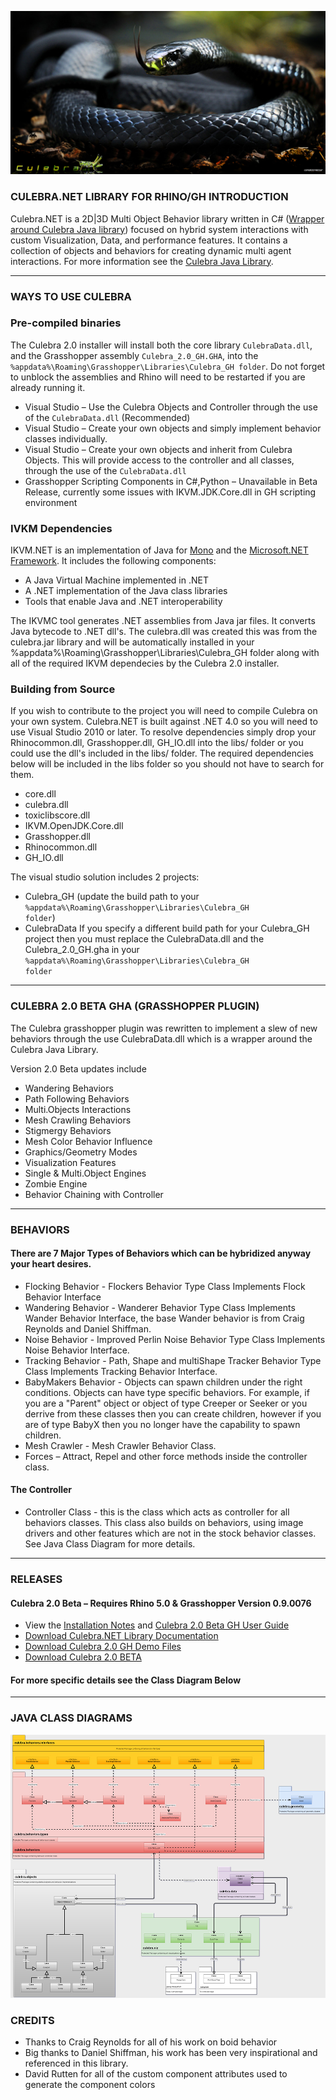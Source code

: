 ![IMAGE](images/Culebra_2.0_B.jpg)

### CULEBRA.NET LIBRARY FOR RHINO/GH INTRODUCTION ###
Culebra.NET is a 2D|3D Multi Object Behavior library written in C# ([Wrapper around Culebra Java library](https://github.com/elQuixote/Culebra_Java)) focused on hybrid system interactions with custom Visualization, Data, and performance features. It contains a collection of objects and behaviors for creating dynamic multi agent interactions. For more information see the [Culebra Java Library](https://github.com/elQuixote/Culebra_Java).

--------------------------------------------------------------

### WAYS TO USE CULEBRA ###
### Pre-compiled binaries ###
The Culebra 2.0 installer will install both the core library <code>CulebraData.dll</code>, and the Grasshopper assembly <code>Culebra_2.0_GH.GHA</code>, into the <code>%appdata%\Roaming\Grasshopper\Libraries\Culebra_GH folder</code>. Do not forget to unblock the assemblies and Rhino will need to be restarted if you are already running it. 

* Visual Studio – Use the Culebra Objects and Controller through the use of the <code>CulebraData.dll</code> (Recommended)
* Visual Studio – Create your own objects and simply implement behavior classes individually. 
* Visual Studio – Create your own objects and inherit from Culebra Objects. This will provide access to the controller and all classes, through the use of the <code>CulebraData.dll</code>
* Grasshopper Scripting Components in C#,Python – Unavailable in Beta Release, currently some issues with IKVM.JDK.Core.dll in GH scripting environment

### IVKM Dependencies ###
IKVM.NET is an implementation of Java for [Mono](http://www.mono-project.com/) and the [Microsoft.NET Framework](https://www.microsoft.com/net). It includes the following components:
* A Java Virtual Machine implemented in .NET
* A .NET implementation of the Java class libraries
* Tools that enable Java and .NET interoperability

The IKVMC tool generates .NET assemblies from Java jar files. It converts Java bytecode to .NET dll's. The culebra.dll was created this was from the culebra.jar library and will be automatically installed in your %appdata%\Roaming\Grasshopper\Libraries\Culebra_GH folder along with all of the required IKVM dependecies by the Culebra 2.0 installer.

### Building from Source ###
If you wish to contribute to the project you will need to compile Culebra on your own system. Culebra.NET is built against .NET 4.0 so you will need to use Visual Studio 2010 or later. To resolve dependencies simply drop your Rhinocommon.dll, Grasshopper.dll, GH_IO.dll into the libs/ folder or you could  use the dll's included in the libs/ folder. The required dependencies below will be included in the libs folder so you should not have to search for them.  
* core.dll
* culebra.dll
* toxiclibscore.dll 
* IKVM.OpenJDK.Core.dll 
* Grasshopper.dll 
* Rhinocommon.dll 
* GH_IO.dll 

The visual studio solution includes 2 projects:
* Culebra_GH (update the build path to your <code>%appdata%\Roaming\Grasshopper\Libraries\Culebra_GH folder</code>)
* CulebraData
If you specify a different build path for your Culebra_GH project then you must replace the CulebraData.dll and the Culebra_2.0_GH.gha in your <code>%appdata%\Roaming\Grasshopper\Libraries\Culebra_GH folder</code>

--------------------------------------------------------------

### CULEBRA 2.0 BETA GHA (GRASSHOPPER PLUGIN) ###
The Culebra grasshopper plugin was rewritten to implement a slew of new behaviors through the use CulebraData.dll which is a wrapper around the Culebra Java Library.

Version 2.0 Beta updates include
* Wandering Behaviors
* Path Following Behaviors
* Multi.Objects Interactions
* Mesh Crawling Behaviors
* Stigmergy Behaviors
* Mesh Color Behavior Influence
* Graphics/Geometry Modes
* Visualization Features
* Single & Multi.Object Engines
* Zombie Engine
* Behavior Chaining with Controller

--------------------------------------------------------------

### BEHAVIORS ###
#### There are 7 Major Types of Behaviors which can be hybridized anyway your heart desires. ####
* Flocking Behavior - Flockers Behavior Type Class Implements Flock Behavior Interface
* Wandering Behavior - Wanderer Behavior Type Class Implements Wander Behavior Interface, the base Wander behavior is from Craig Reynolds and Daniel Shiffman.
* Noise Behavior - Improved Perlin Noise Behavior Type Class Implements Noise Behavior Interface. 
* Tracking Behavior - Path, Shape and multiShape Tracker Behavior Type Class Implements Tracking Behavior Interface. 
* BabyMakers Behavior - Objects can spawn children under the right conditions. Objects can have type specific behaviors. For example, if you are a "Parent" object or object of type Creeper or Seeker or you derrive from these classes then you can create children, however if you are of type BabyX then you no longer have the capability to spawn children.
* Mesh Crawler - Mesh Crawler Behavior Class. 
* Forces – Attract, Repel and other force methods inside the controller class.
#### The Controller ####
* Controller Class - this is the class which acts as controller for all behaviors classes. This class also builds on behaviors, using image drivers and other features which are not in the stock behavior classes. See Java Class Diagram for more details.

--------------------------------------------------------------

### RELEASES ###

#### Culebra 2.0 Beta – Requires Rhino 5.0 & Grasshopper Version 0.9.0076 ####
* View the [Installation Notes](http://culebra.technology/Culebra_2.0_InstallationNotes.pdf) and [Culebra 2.0 Beta GH User Guide](http://culebra.technology/Culebra_2.0_UserGuide.pdf)
* [Download Culebra.NET Library Documentation](http://www.food4rhino.com/app/culebra) 
* [Download Culebra 2.0 GH Demo Files](http://www.food4rhino.com/app/culebra) 
* [Download Culebra 2.0 BETA](http://www.food4rhino.com/app/culebra) 

#### For more specific details see the Class Diagram Below ####

--------------------------------------------------------------

### JAVA CLASS DIAGRAMS ###
[![IMAGE](images/Culebra_ClassDiagram_Small.jpg)](http://www.culebra.technology/culebra-1/Culebra_ClassDiagram.jpg)

### CREDITS ###

* Thanks to Craig Reynolds for all of his work on boid behavior
* Big thanks to Daniel Shiffman, his work has been very inspirational and referenced in this library.
* David Rutten for all of the custom component attributes used to generate the component colors
